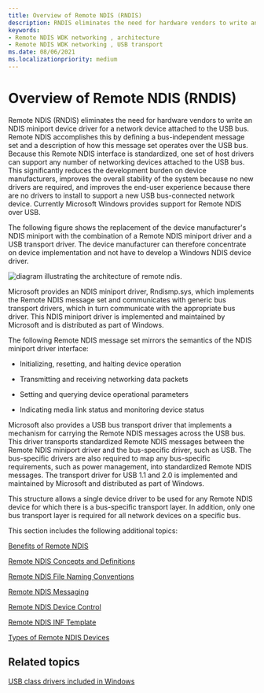 ```yaml
---
title: Overview of Remote NDIS (RNDIS)
description: RNDIS eliminates the need for hardware vendors to write an NDIS miniport driver for a network device attached to the USB bus.
keywords:
- Remote NDIS WDK networking , architecture
- Remote NDIS WDK networking , USB transport
ms.date: 08/06/2021
ms.localizationpriority: medium
---
```


# Overview of Remote NDIS (RNDIS)





Remote NDIS (RNDIS) eliminates the need for hardware vendors to write an NDIS miniport device driver for a network device attached to the USB bus. Remote NDIS accomplishes this by defining a bus-independent message set and a description of how this message set operates over the USB bus. Because this Remote NDIS interface is standardized, one set of host drivers can support any number of networking devices attached to the USB bus. This significantly reduces the development burden on device manufacturers, improves the overall stability of the system because no new drivers are required, and improves the end-user experience because there are no drivers to install to support a new USB bus-connected network device. Currently Microsoft Windows provides support for Remote NDIS over USB.

The following figure shows the replacement of the device manufacturer's NDIS miniport with the combination of a Remote NDIS miniport driver and a USB transport driver. The device manufacturer can therefore concentrate on device implementation and not have to develop a Windows NDIS device driver.

![diagram illustrating the architecture of remote ndis.](images/remote-ndis-architecture.png)

Microsoft provides an NDIS miniport driver, Rndismp.sys, which implements the Remote NDIS message set and communicates with generic bus transport drivers, which in turn communicate with the appropriate bus driver. This NDIS miniport driver is implemented and maintained by Microsoft and is distributed as part of Windows.

The following Remote NDIS message set mirrors the semantics of the NDIS miniport driver interface:

-   Initializing, resetting, and halting device operation

-   Transmitting and receiving networking data packets

-   Setting and querying device operational parameters

-   Indicating media link status and monitoring device status

Microsoft also provides a USB bus transport driver that implements a mechanism for carrying the Remote NDIS messages across the USB bus. This driver transports standardized Remote NDIS messages between the Remote NDIS miniport driver and the bus-specific driver, such as USB. The bus-specific drivers are also required to map any bus-specific requirements, such as power management, into standardized Remote NDIS messages. The transport driver for USB 1.1 and 2.0 is implemented and maintained by Microsoft and distributed as part of Windows.

This structure allows a single device driver to be used for any Remote NDIS device for which there is a bus-specific transport layer. In addition, only one bus transport layer is required for all network devices on a specific bus.

This section includes the following additional topics:

[Benefits of Remote NDIS](benefits-of-remote-ndis.md)

[Remote NDIS Concepts and Definitions](remote-ndis-concepts-and-definitions.md)

[Remote NDIS File Naming Conventions](remote-ndis-file-naming-conventions.md)

[Remote NDIS Messaging](remote-ndis-messaging.md)

[Remote NDIS Device Control](remote-ndis-device-control.md)

[Remote NDIS INF Template](remote-ndis-inf-template.md)

[Types of Remote NDIS Devices](types-of-remote-ndis-devices.md)

## Related topics


[USB class drivers included in Windows](../usbcon/supported-usb-classes.md)

